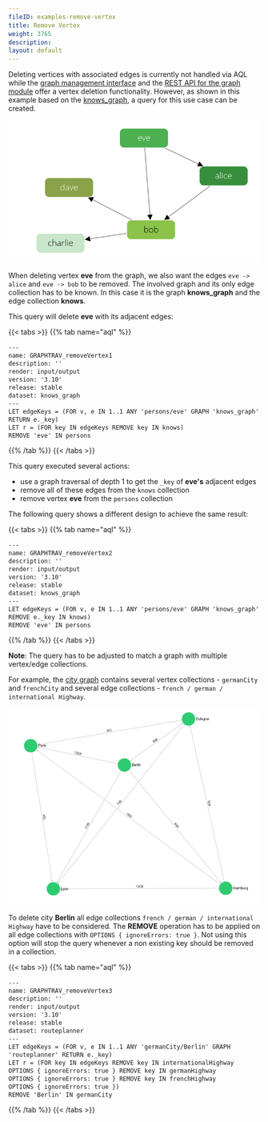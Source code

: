 ```yaml
---
fileID: examples-remove-vertex
title: Remove Vertex
weight: 3765
description: 
layout: default
---
```

Deleting vertices with associated edges is currently not handled via AQL while 
the [graph management interface](../../graphs/general-graphs/graphs-general-graphs-management#remove-a-vertex)
and the
[REST API for the graph module](../../http/graphs/gharial-vertices#remove-a-vertex)
offer a vertex deletion functionality.
However, as shown in this example based on the
[knows_graph](../../graphs/#the-knows_graph), a query for this 
use case can be created.

![Example Graph](/images/knows_graph.png)

When deleting vertex **eve** from the graph, we also want the edges
`eve -> alice` and `eve -> bob` to be removed.
The involved graph and its only edge collection has to be known. In this case it 
is the graph **knows_graph** and the edge collection **knows**.

This query will delete **eve** with its adjacent edges:


 {{< tabs >}}
{{% tab name="aql" %}}
```aql
---
name: GRAPHTRAV_removeVertex1
description: ''
render: input/output
version: '3.10'
release: stable
dataset: knows_graph
---
LET edgeKeys = (FOR v, e IN 1..1 ANY 'persons/eve' GRAPH 'knows_graph' RETURN e._key)
LET r = (FOR key IN edgeKeys REMOVE key IN knows) 
REMOVE 'eve' IN persons
```
{{% /tab %}}
{{< /tabs >}}
 



This query executed several actions:
* use a graph traversal of depth 1 to get the `_key` of **eve's** adjacent edges
* remove all of these edges from the `knows` collection
* remove vertex **eve** from the `persons` collection

The following query shows a different design to achieve the same result:


 {{< tabs >}}
{{% tab name="aql" %}}
```aql
---
name: GRAPHTRAV_removeVertex2
description: ''
render: input/output
version: '3.10'
release: stable
dataset: knows_graph
---
LET edgeKeys = (FOR v, e IN 1..1 ANY 'persons/eve' GRAPH 'knows_graph'
REMOVE e._key IN knows)
REMOVE 'eve' IN persons
```
{{% /tab %}}
{{< /tabs >}}
 



**Note**: The query has to be adjusted to match a graph with multiple vertex/edge collections.

For example, the [city graph](../../graphs/#the-city-graph) 
contains several vertex collections - `germanCity` and `frenchCity` and several 
edge collections -  `french / german / international Highway`.

![Example Graph2](/images/cities_graph.png)

To delete city **Berlin** all edge collections `french / german / international Highway` 
have to be considered. The **REMOVE** operation has to be applied on all edge
collections with `OPTIONS { ignoreErrors: true }`. Not using this option will stop the query
whenever a non existing key should be removed in a collection.


 {{< tabs >}}
{{% tab name="aql" %}}
```aql
---
name: GRAPHTRAV_removeVertex3
description: ''
render: input/output
version: '3.10'
release: stable
dataset: routeplanner
---
LET edgeKeys = (FOR v, e IN 1..1 ANY 'germanCity/Berlin' GRAPH 'routeplanner' RETURN e._key)
LET r = (FOR key IN edgeKeys REMOVE key IN internationalHighway
OPTIONS { ignoreErrors: true } REMOVE key IN germanHighway
OPTIONS { ignoreErrors: true } REMOVE key IN frenchHighway
OPTIONS { ignoreErrors: true }) 
REMOVE 'Berlin' IN germanCity
```
{{% /tab %}}
{{< /tabs >}}
 

